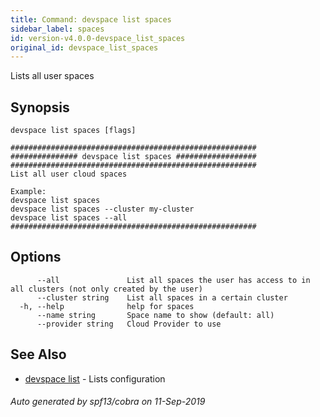 ```yaml
---
title: Command: devspace list spaces
sidebar_label: spaces
id: version-v4.0.0-devspace_list_spaces
original_id: devspace_list_spaces
---
```



Lists all user spaces

## Synopsis


```
devspace list spaces [flags]
```

```
#######################################################
############### devspace list spaces ##################
#######################################################
List all user cloud spaces

Example:
devspace list spaces
devspace list spaces --cluster my-cluster
devspace list spaces --all
#######################################################
```
## Options

```
      --all               List all spaces the user has access to in all clusters (not only created by the user)
      --cluster string    List all spaces in a certain cluster
  -h, --help              help for spaces
      --name string       Space name to show (default: all)
      --provider string   Cloud Provider to use
```

## See Also

* [devspace list](/docs/cli/commands/devspace_list)	 - Lists configuration

###### Auto generated by spf13/cobra on 11-Sep-2019
